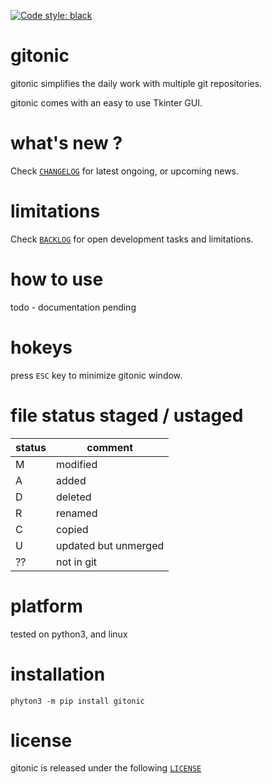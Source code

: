 [![Code style: black](https://img.shields.io/badge/code%20style-black-000000.svg)](https://github.com/psf/black)

# gitonic 

gitonic simplifies the daily work with multiple git repositories.

gitonic comes with an easy to use Tkinter GUI.


# what's new ?

Check
[`CHANGELOG`](https://github.com/kr-g/gitonic/blob/main/CHANGELOG.md)
for latest ongoing, or upcoming news.


# limitations

Check 
[`BACKLOG`](https://github.com/kr-g/gitonic/blob/main/BACKLOG.md)
for open development tasks and limitations.


# how to use

todo - documentation pending

# hokeys 

press `ESC` key to minimize gitonic window.

# file status staged / ustaged 

| status | comment |
|---|---|
| M | modified |
| A | added |
| D | deleted |
| R | renamed |
| C | copied |
| U | updated but unmerged |
| ?? | not in git |


# platform

tested on python3, and linux


# installation

    phyton3 -m pip install gitonic


# license

gitonic is released under the following
[`LICENSE`](https://github.com/kr-g/gitonic/blob/main/LICENSE.md)
